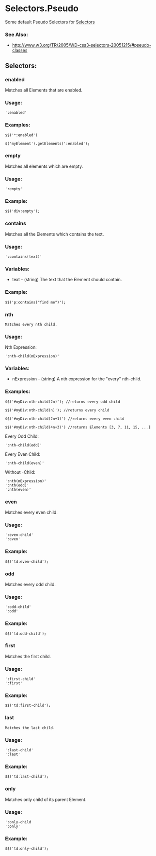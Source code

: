 [Selectors]: /Selectors/Selectors

Selectors.Pseudo
================

Some default Pseudo Selectors for [Selectors][]

### See Also:

- <http://www.w3.org/TR/2005/WD-css3-selectors-20051215/#pseudo-classes>

Selectors:
----------

### enabled

Matches all Elements that are enabled.

### Usage:

	':enabled'

### Examples:

	$$('*:enabled')

	$('myElement').getElements(':enabled');

### empty

Matches all elements which are empty.

### Usage:

	':empty'

### Example:

	$$('div:empty');

### contains

Matches all the Elements which contains the text.

### Usage:

	':contains(text)'

### Variables:

* text - (string) The text that the Element should contain.

### Example:

	$$('p:contains("find me")');


### nth

	Matches every nth child.

### Usage:

Nth Expression:

	':nth-child(nExpression)'

### Variables:

* nExpression - (string) A nth expression for the "every" nth-child.

### Examples:

	$$('#myDiv:nth-child(2n)'); //returns every odd child

	$$('#myDiv:nth-child(n)'); //returns every child

	$$('#myDiv:nth-child(2n+1)') //returns every even child

	$$('#myDiv:nth-child(4n+3)') //returns Elements [3, 7, 11, 15, ...]


Every Odd Child:

	':nth-child(odd)'

Every Even Child:

	':nth-child(even)'

Without -Child:

	':nth(nExpression)'
	':nth(odd)'
	':nth(even)'

### even

Matches every even child.

### Usage:

	':even-child'
	':even'

### Example:

	$$('td:even-child');

### odd

Matches every odd child.

### Usage:

	':odd-child'
	':odd'

### Example:

	$$('td:odd-child');

### first

Matches the first child.

### Usage:

	':first-child'
	':first'

### Example:

	$$('td:first-child');


### last

	Matches the last child.

### Usage:

	':last-child'
	':last'

### Example:

	$$('td:last-child');


### only

Matches only child of its parent Element.

### Usage:

	':only-child
	':only'

### Example:

	$$('td:only-child');